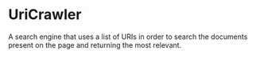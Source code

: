 # UriCrawler
A search engine that uses a list of URIs in order to search the documents present on the page and returning the most relevant.
